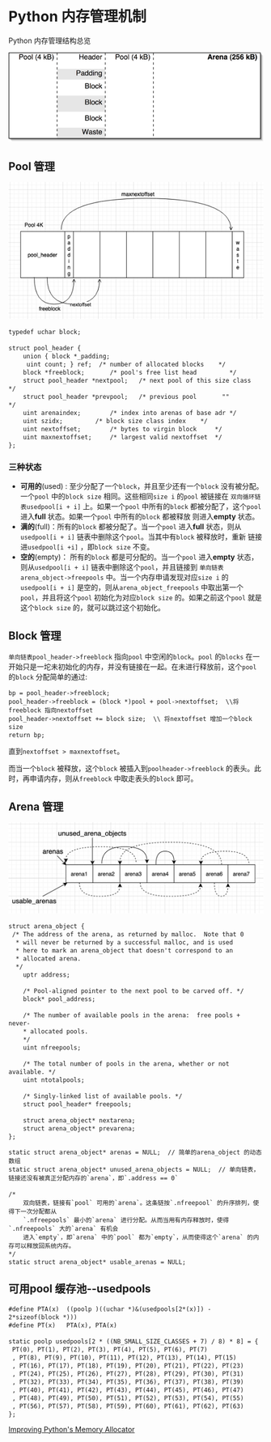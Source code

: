 # Python 内存管理机制

Python 内存管理结构总览

![pymalloc-layout](/img/in-post/Python-Source-Code/pymalloc-layout.png)    


## Pool 管理

![pool-layout](/img/in-post/Python-Source-Code/pool-layout.png)    

```
typedef uchar block;  
 
struct pool_header {
	union { block *_padding;
	 uint count; } ref;  /* number of allocated blocks    */
	block *freeblock;       /* pool's free list head         */
	struct pool_header *nextpool;   /* next pool of this size class  */
	struct pool_header *prevpool;   /* previous pool       ""        */
	uint arenaindex;        /* index into arenas of base adr */
	uint szidx;         /* block size class index    */
	uint nextoffset;        /* bytes to virgin block     */
	uint maxnextoffset;     /* largest valid nextoffset  */
};
```

### 三种状态

- **可用的**(used) : 至少分配了一个`block`，并且至少还有一个`block` 没有被分配。一个`pool` 中的`block size` 相同。这些相同`size i` 的`pool` 被链接在
	`双向循环链表usedpool[i + i]` 上。如果一个`pool` 中所有的`block` 都被分配了，这个`pool` 进入**full** 状态。如果一个`pool` 中所有的`block` 都被释放
	则进入**empty** 状态。
- **满的**(full)：所有的`block` 都被分配了。当一个`pool` 进入**full** 状态，则从`usedpool[i + i]` 链表中删除这个`pool`。当其中有`block` 被释放时，重新
	链接进`usedpool[i +i]` ，即`block size` 不变。
- **空的**(empty)： 所有的`block` 都是可分配的。当一个`pool` 进入**empty** 状态，则从`usedpool[i + i]` 链表中删除这个`pool`，并且链接到
	`单向链表arena_object->freepools` 中。当一个内存申请发现对应`size i` 的`usedpool[i + i]` 是空的，则从`arena_object_freepools` 中取出第一个
	`pool`，并且将这个`pool` 初始化为对应`block size` 的。如果之前这个`pool` 就是这个`block size` 的，就可以跳过这个初始化。

## Block 管理

`单向链表pool_header->freeblock` 指向`pool` 中空闲的`block`。`pool` 的`blocks` 在一开始只是一坨未初始化的内存，并没有链接在一起。在未进行释放前，这个`pool` 的`block` 分配简单的通过:

```
bp = pool_header->freeblock;
pool_header->freeblock = (block *)pool + pool->nextoffset;  \\将freeblock 指向nextoffset
pool_header->nextoffset += block size;  \\ 将nextoffset 增加一个block size
return bp;
```

直到`nextoffset > maxnextoffset`。

而当一个`block` 被释放，这个`block` 被插入到`poolheader->freeblock` 的表头。此时，再申请内存，则从`freeblock` 中取走表头的`block` 即可。


## Arena 管理 

![arena-layout](/img/in-post/Python-Source-Code/arena-layout.png)    


```
struct arena_object {
 /* The address of the arena, as returned by malloc.  Note that 0
  * will never be returned by a successful malloc, and is used
  * here to mark an arena_object that doesn't correspond to an
  * allocated arena.
  */
	uptr address;
	
	/* Pool-aligned pointer to the next pool to be carved off. */
	block* pool_address;
	
	/* The number of available pools in the arena:  free pools + never-
	* allocated pools.
	*/
	uint nfreepools;
	
	/* The total number of pools in the arena, whether or not available. */
	uint ntotalpools;
	
	/* Singly-linked list of available pools. */
	struct pool_header* freepools;
	
	struct arena_object* nextarena;
	struct arena_object* prevarena;
};
```


```
static struct arena_object* arenas = NULL;  // 简单的arena_object 的动态数组
static struct arena_object* unused_arena_objects = NULL;  // 单向链表，链接还没有被真正分配内存的`arena`，即`.address == 0` 

/*
	双向链表，链接有`pool` 可用的`arena`。这条链按`.nfreepool` 的升序排列，使得下一次分配都从
	`.nfreepools` 最小的`arena` 进行分配。从而当用有内存释放时，使得`.nfreepools` 大的`arena` 有机会
	进入`empty`，即`arena` 中的`pool` 都为`empty`，从而使得这个`arena` 的内存可以释放回系统内存。
*/  
static struct arena_object* usable_arenas = NULL;
```


## 可用pool 缓存池--usedpools

```
#define PTA(x)  ((poolp )((uchar *)&(usedpools[2*(x)]) - 2*sizeof(block *)))
#define PT(x)   PTA(x), PTA(x)

static poolp usedpools[2 * ((NB_SMALL_SIZE_CLASSES + 7) / 8) * 8] = {
 PT(0), PT(1), PT(2), PT(3), PT(4), PT(5), PT(6), PT(7)
 , PT(8), PT(9), PT(10), PT(11), PT(12), PT(13), PT(14), PT(15)
 , PT(16), PT(17), PT(18), PT(19), PT(20), PT(21), PT(22), PT(23)
 , PT(24), PT(25), PT(26), PT(27), PT(28), PT(29), PT(30), PT(31)
 , PT(32), PT(33), PT(34), PT(35), PT(36), PT(37), PT(38), PT(39)
 , PT(40), PT(41), PT(42), PT(43), PT(44), PT(45), PT(46), PT(47)
 , PT(48), PT(49), PT(50), PT(51), PT(52), PT(53), PT(54), PT(55)
 , PT(56), PT(57), PT(58), PT(59), PT(60), PT(61), PT(62), PT(63)
};
```






[Improving Python's Memory Allocator](https://www.evanjones.ca/memoryallocator/)